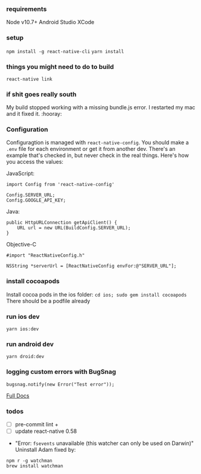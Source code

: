 ### requirements
Node v10.7+
Android Studio
XCode

### setup
`npm install -g react-native-cli`
`yarn install`


### things you might need to do to build
`react-native link`

### if shit goes really south
My build stopped working with a missing bundle.js error. I restarted my mac and it fixed it. :hooray:

### Configuration
Configuragtion is managed with `react-native-config`. You should make a `.env` file for each environment or get it from another dev. There's an example that's checked in, but never check in the real things. Here's how you access the values:

JavaScript:
```
import Config from 'react-native-config'

Config.SERVER_URL;
Config.GOOGLE_API_KEY;
```

Java:
```
public HttpURLConnection getApiClient() {
    URL url = new URL(BuildConfig.SERVER_URL);
}
```

Objective-C
```
#import "ReactNativeConfig.h"

NSString *serverUrl = [ReactNativeConfig envFor:@"SERVER_URL"];
```

### install cocoapods
Install cocoa pods in the ios folder:
`cd ios; sudo gem install cocoapods`
There should be a podfile already

### run ios dev
```
yarn ios:dev
```

### run android dev
```
yarn droid:dev
```

### logging custom errors with BugSnag
```
bugsnag.notify(new Error("Test error"));
```
[Full Docs](https://docs.bugsnag.com/platforms/react-native/)

### todos
- [ ] pre-commit lint + 
- [ ] update react-native 0.58

- "Error: `fsevents` unavailable (this watcher can only be used on Darwin)"
Uninstall 
Adam fixed by:
```
npm r -g watchman
brew install watchman
```